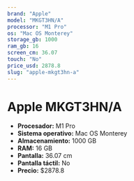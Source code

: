```yaml
---
brand: "Apple"
model: "MKGT3HN/A"
processor: "M1 Pro"
os: "Mac OS Monterey"
storage_gb: 1000
ram_gb: 16
screen_cm: 36.07
touch: "No"
price_usd: 2878.8
slug: "apple-mkgt3hn-a"
---
```


# Apple MKGT3HN/A

- **Procesador:** M1 Pro
- **Sistema operativo:** Mac OS Monterey
- **Almacenamiento:** 1000 GB
- **RAM:** 16 GB
- **Pantalla:** 36.07 cm
- **Pantalla táctil:** No
- **Precio:** $2878.8
